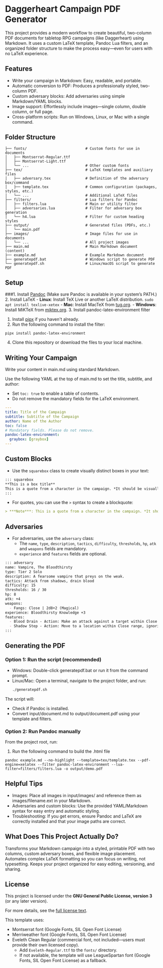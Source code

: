 # Daggerheart Campaign PDF Generator

This project provides a modern workflow to create beautiful, two-column PDF documents for tabletop RPG campaigns (like Daggerheart) using Markdown. It uses a custom LaTeX template, Pandoc Lua filters, and an organized folder structure to make the process easy—even for users with no LaTeX experience.

## Features
- Write your campaign in Markdown: Easy, readable, and portable.
- Automatic conversion to PDF: Produces a professionally styled, two-column PDF.
- Custom adversary blocks: Add adversaries using simple Markdown/YAML blocks.
- Image support: Effortlessly include images—single column, double column, or full page.
- Cross-platform scripts: Run on Windows, Linux, or Mac with a single command.

## Folder Structure

```
├── fonts/                           # Custom fonts for use in documents
│   ├── Montserrat-Regular.ttf
│   ├── Montserrat-Light.ttf
│   └── ...                          # Other custom fonts
├── tex/                             # LaTeX templates and auxiliary files
│   ├── adversary.tex                # Definition of the adversary box/command
│   ├── template.tex                 # Common configuration (packages, styles, etc.)
│   └── ...                          # Additional LaTeX files
├── filters/                         # Lua filters for Pandoc
│   ├── filters.lua                  # Main or utility filter
│   ├── adversaries.lua              # Filter for adversary box generation
│   └── h4.lua                       # Filter for custom heading styles
├── output/                          # Generated files (PDFs, etc.)
│   └── main.pdf
├── images/                          # Image files for use in documents
│   └── ...                          # All project images
├── main.md                          # Main Markdown document (content)
├── example.md                       # Example Markdown document
├── generatepdf.bat                  # Windows script to generate PDF
└── generatepdf.sh                   # Linux/macOS script to generate PDF
```

## Setup

###1. Install [Pandoc](https://pandoc.org/installing.html) (Make sure Pandoc is available in your system’s PATH.)
2. Install LaTeX
    - **Linux**: Install TeX Live or another LaTeX distribution.
      ```
      sudo apt install texlive-xetex
      ```
    - **Mac**: Install MacTeX from [tug.org](https://www.tug.org/mactex/).
    - **Windows**: Install MiKTeX from [miktex.org](https://miktex.org/download).
3. Install pandoc-latex-environment filter
   1. Install [pipx](https://pipx.pypa.io/en/stable/installation/) if you haven't already.
   2. Run the following command to install the filter:
   ```
   pipx install pandoc-latex-environment
   ```
4. Clone this repository or download the files to your local machine.

## Writing Your Campaign

Write your content in main.md using standard Markdown.

Use the following YAML at the top of main.md to set the title, subtitle, and author:
  - Set `toc: true` to enable a table of contents.
  - Do not remove the mandatory fields for the LaTeX environment.

```yaml
---
title: Title of the Campaign
subtitle: Subtitle of the Campaign
author: Name of the Author
toc: false
# Mandatory fields. Please do not remove.
pandoc-latex-environment:
  graybox: [graybox]
---
```

## Custom Blocks

- Use the `squarebox` class to create visually distinct boxes in your text:

```markdown
::: squarebox
**This is a box title**
This is a quote from a character in the campaign. *It should be visually distinct from the rest of the text*, perhaps with a different font or style.
:::
```

- For quotes, you can use the `>` syntax to create a blockquote:

```markdown
> ***Note***: This is a quote from a character in the campaign. *It should be visually distinct from the rest of the text, perhaps with a different font or style*.
```

## Adversaries

- For adversaries, use the `adversary` class:
  - The `name`, `type`, `description`, `tactics`, `difficulty`, `thresholds`, `hp`, `atk` and `weapons` fields are mandatory.
  - `experience` and `features` fields are optional.

```markdown
::: adversary
name: Vampire, The Bloodthirsty
type: Tier 2 Solo
description: A fearsome vampire that preys on the weak.
tactics: Attack from shadows, drain blood
difficulty: 15
thresholds: 16 / 30
hp: 8
atk: +4
weapons:
  - Fangs: Close | 2d8+2 (Magical)
experience: Bloodthirsty Knowledge +3
features:
  - Blood Drain - Action: Make an attack against a target within Close range. On a success, deal 2 and the target must mark an Armor Slot without gaining its benefit (they can still use armor to reduce the damage)
  - Shadow Step - Action: Move to a location within Close range, ignoring terrain.
:::
```

## Generating the PDF

### Option 1: Run the script (recommended)
- Windows: Double-click generatepdf.bat or run it from the command prompt.
- Linux/Mac: Open a terminal, navigate to the project folder, and run:
    ```bash
    ./generatepdf.sh
    ```
The script will:
- Check if Pandoc is installed.
- Convert input/document.md to output/document.pdf using your template and filters.

### Option 2: Run Pandoc manually
From the project root, run:

1. Run the following command to build the .html file
```
pandoc example.md --no-highlight --template=tex/template.tex --pdf-engine=xelatex --filter pandoc-latex-environment --lua-filter=filters/filters.lua -o output/demo.pdf
```

## Helpful Tips
- Images: Place all images in input/images/ and reference them as images/filename.ext in your Markdown.
- Adversaries and custom blocks: Use the provided YAML/Markdown syntax for easy entry and automatic styling.
- Troubleshooting: If you get errors, ensure Pandoc and LaTeX are correctly installed and that your image paths are correct.

## What Does This Project Actually Do?
Transforms your Markdown campaign into a styled, printable PDF with two columns, custom adversary boxes, and flexible image placement.
Automates complex LaTeX formatting so you can focus on writing, not typesetting.
Keeps your project organized for easy editing, versioning, and sharing.

## License

This project is licensed under the **GNU General Public License, version 3** (or any later version).

For more details, see the [full license text](https://www.gnu.org/licenses/gpl-3.0.html).

This template uses:
- Montserrat font (Google Fonts, SIL Open Font License)
- Merriweather font (Google Fonts, SIL Open Font License)
- Eveleth Clean Regular (commercial font, not included—users must provide their own licensed copy).
  - Add `Eveleth-Regular.ttf` to the `fonts/` directory.
  - If not available, the template will use LeagueSpartan font (Google Fonts, SIL Open Font License) as a fallback.